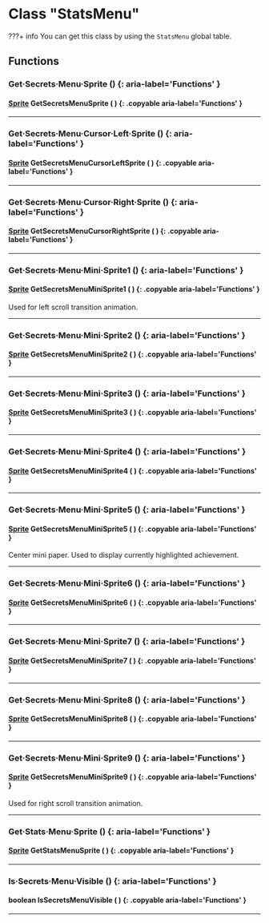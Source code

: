 # Class "StatsMenu"

???+ info
    You can get this class by using the `StatsMenu` global table.
        
## Functions

### Get·Secrets·Menu·Sprite () {: aria-label='Functions' }
#### [Sprite](../Sprite.md) GetSecretsMenuSprite ( ) {: .copyable aria-label='Functions' }

___
### Get·Secrets·Menu·Cursor·Left·Sprite () {: aria-label='Functions' }
#### [Sprite](../Sprite.md) GetSecretsMenuCursorLeftSprite ( ) {: .copyable aria-label='Functions' }
___
### Get·Secrets·Menu·Cursor·Right·Sprite () {: aria-label='Functions' }
#### [Sprite](../Sprite.md) GetSecretsMenuCursorRightSprite ( ) {: .copyable aria-label='Functions' }
___
### Get·Secrets·Menu·Mini·Sprite1 () {: aria-label='Functions' }
#### [Sprite](../Sprite.md) GetSecretsMenuMiniSprite1 ( ) {: .copyable aria-label='Functions' }
Used for left scroll transition animation.
___
### Get·Secrets·Menu·Mini·Sprite2 () {: aria-label='Functions' }
#### [Sprite](../Sprite.md) GetSecretsMenuMiniSprite2 ( ) {: .copyable aria-label='Functions' }

___
### Get·Secrets·Menu·Mini·Sprite3 () {: aria-label='Functions' }
#### [Sprite](../Sprite.md) GetSecretsMenuMiniSprite3 ( ) {: .copyable aria-label='Functions' }

___
### Get·Secrets·Menu·Mini·Sprite4 () {: aria-label='Functions' }
#### [Sprite](../Sprite.md) GetSecretsMenuMiniSprite4 ( ) {: .copyable aria-label='Functions' }

___
### Get·Secrets·Menu·Mini·Sprite5 () {: aria-label='Functions' }
#### [Sprite](../Sprite.md) GetSecretsMenuMiniSprite5 ( ) {: .copyable aria-label='Functions' }
Center mini paper. Used to display currently highlighted achievement.
___
### Get·Secrets·Menu·Mini·Sprite6 () {: aria-label='Functions' }
#### [Sprite](../Sprite.md) GetSecretsMenuMiniSprite6 ( ) {: .copyable aria-label='Functions' }

___
### Get·Secrets·Menu·Mini·Sprite7 () {: aria-label='Functions' }
#### [Sprite](../Sprite.md) GetSecretsMenuMiniSprite7 ( ) {: .copyable aria-label='Functions' }

___
### Get·Secrets·Menu·Mini·Sprite8 () {: aria-label='Functions' }
#### [Sprite](../Sprite.md) GetSecretsMenuMiniSprite8 ( ) {: .copyable aria-label='Functions' }

___
### Get·Secrets·Menu·Mini·Sprite9 () {: aria-label='Functions' }
#### [Sprite](../Sprite.md) GetSecretsMenuMiniSprite9 ( ) {: .copyable aria-label='Functions' }
Used for right scroll transition animation.
___
### Get·Stats·Menu·Sprite () {: aria-label='Functions' }
#### [Sprite](../Sprite.md) GetStatsMenuSprite ( ) {: .copyable aria-label='Functions' }

___
### Is·Secrets·Menu·Visible () {: aria-label='Functions' }
#### boolean IsSecretsMenuVisible ( ) {: .copyable aria-label='Functions' }

___

